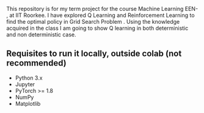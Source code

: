 This repository is for my term project for the course Machine Learning EEN- , at IIT Roorkee. 
I have explored Q Learning and Reinforcement Learning to find the optimal policy in Grid Search Problem . Using the knowledge acquired in the class I am going to show Q learning in both deterministic and non deterministic case.


## Requisites to run it locally, outside colab (not recommended)
- Python 3.x
- Jupyter
- PyTorch >= 1.8
- NumPy
- Matplotlib
